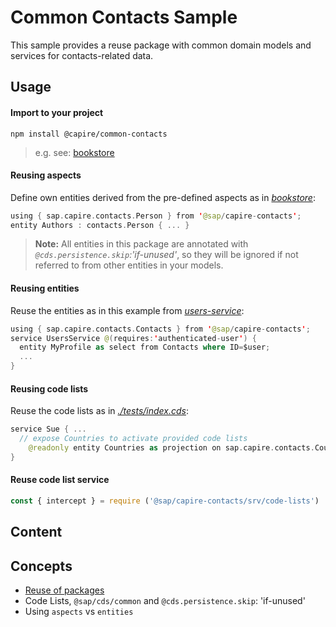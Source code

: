 # Common Contacts Sample

This sample provides a reuse package with common domain models and services for contacts-related data.

## Usage


#### Import to your project

    npm install @capire/common-contacts

> e.g. see: [bookstore](../bookstore/package.json)

#### Reusing aspects

Define own entities derived from the pre-defined aspects as in [_bookstore_](../bookstore/db/schema.cds):

```swift
using { sap.capire.contacts.Person } from '@sap/capire-contacts';
entity Authors : contacts.Person { ... }
```

> **Note:** All entities in this package are annotated with _`@cds.persistence.skip`:'if-unused'_, so they will be ignored if not referred to from other entities in your models.


#### Reusing entities

Reuse the entities as in this example from [_users-service_](../users-service/srv/services.cds):
```swift
using { sap.capire.contacts.Contacts } from '@sap/capire-contacts';
service UsersService @(requires:'authenticated-user') {
  entity MyProfile as select from Contacts where ID=$user;
  ...
}
```


#### Reusing code lists

Reuse the code lists as in [_./tests/index.cds_](./tests/index.cds):

```swift
service Sue { ...
  // expose Countries to activate provided code lists
    @readonly entity Countries as projection on sap.capire.contacts.Countries;
}
```



#### Reuse code list service

```js
const { intercept } = require ('@sap/capire-contacts/srv/code-lists')
```



## Content



## Concepts

* [Reuse of packages](https://github.wdf.sap.corp/pages/cap/get-started/projects/#reuse)
* Code Lists, `@sap/cds/common` and `@cds.persistence.skip`: 'if-unused'
* Using `aspects` vs `entities`
